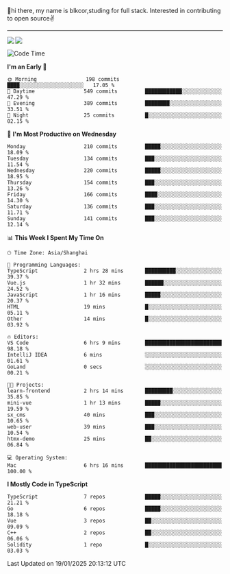 👋hi there, my name is blkcor,studing for full stack.
Interested in contributing to open source✌️

<hr/>

![](https://github-readme-stats.vercel.app/api?username=blkcor)
<a href="https://github.com/blkcor/github-readme-stats">
    <img align="left" src="https://github-readme-stats.vercel.app/api/top-langs/?username=blkcor&hide=jupyter%20notebook,shaderlab,tex,c%23&langs_count=9" />
</a>


<!--START_SECTION:waka-->
![Code Time](http://img.shields.io/badge/Code%20Time-1%2C779%20hrs%2042%20mins-blue)

**I'm an Early 🐤** 

```text
🌞 Morning                198 commits         ████░░░░░░░░░░░░░░░░░░░░░   17.05 % 
🌆 Daytime                549 commits         ████████████░░░░░░░░░░░░░   47.29 % 
🌃 Evening                389 commits         ████████░░░░░░░░░░░░░░░░░   33.51 % 
🌙 Night                  25 commits          █░░░░░░░░░░░░░░░░░░░░░░░░   02.15 % 
```
📅 **I'm Most Productive on Wednesday** 

```text
Monday                   210 commits         █████░░░░░░░░░░░░░░░░░░░░   18.09 % 
Tuesday                  134 commits         ███░░░░░░░░░░░░░░░░░░░░░░   11.54 % 
Wednesday                220 commits         █████░░░░░░░░░░░░░░░░░░░░   18.95 % 
Thursday                 154 commits         ███░░░░░░░░░░░░░░░░░░░░░░   13.26 % 
Friday                   166 commits         ████░░░░░░░░░░░░░░░░░░░░░   14.30 % 
Saturday                 136 commits         ███░░░░░░░░░░░░░░░░░░░░░░   11.71 % 
Sunday                   141 commits         ███░░░░░░░░░░░░░░░░░░░░░░   12.14 % 
```


📊 **This Week I Spent My Time On** 

```text
🕑︎ Time Zone: Asia/Shanghai

💬 Programming Languages: 
TypeScript               2 hrs 28 mins       ██████████░░░░░░░░░░░░░░░   39.37 % 
Vue.js                   1 hr 32 mins        ██████░░░░░░░░░░░░░░░░░░░   24.52 % 
JavaScript               1 hr 16 mins        █████░░░░░░░░░░░░░░░░░░░░   20.37 % 
HTML                     19 mins             █░░░░░░░░░░░░░░░░░░░░░░░░   05.11 % 
Other                    14 mins             █░░░░░░░░░░░░░░░░░░░░░░░░   03.92 % 

🔥 Editors: 
VS Code                  6 hrs 9 mins        █████████████████████████   98.18 % 
IntelliJ IDEA            6 mins              ░░░░░░░░░░░░░░░░░░░░░░░░░   01.61 % 
GoLand                   0 secs              ░░░░░░░░░░░░░░░░░░░░░░░░░   00.21 % 

🐱‍💻 Projects: 
learn-frontend           2 hrs 14 mins       █████████░░░░░░░░░░░░░░░░   35.85 % 
mini-vue                 1 hr 13 mins        █████░░░░░░░░░░░░░░░░░░░░   19.59 % 
sx_cms                   40 mins             ███░░░░░░░░░░░░░░░░░░░░░░   10.65 % 
web-user                 39 mins             ███░░░░░░░░░░░░░░░░░░░░░░   10.54 % 
htmx-demo                25 mins             ██░░░░░░░░░░░░░░░░░░░░░░░   06.84 % 

💻 Operating System: 
Mac                      6 hrs 16 mins       █████████████████████████   100.00 % 
```

**I Mostly Code in TypeScript** 

```text
TypeScript               7 repos             █████░░░░░░░░░░░░░░░░░░░░   21.21 % 
Go                       6 repos             █████░░░░░░░░░░░░░░░░░░░░   18.18 % 
Vue                      3 repos             ██░░░░░░░░░░░░░░░░░░░░░░░   09.09 % 
C++                      2 repos             ██░░░░░░░░░░░░░░░░░░░░░░░   06.06 % 
Solidity                 1 repo              █░░░░░░░░░░░░░░░░░░░░░░░░   03.03 % 
```




 Last Updated on 19/01/2025 20:13:12 UTC
<!--END_SECTION:waka-->


